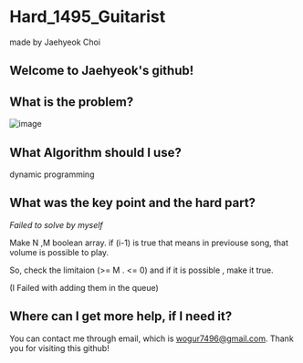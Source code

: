 # Hard_1495_Guitarist

made by Jaehyeok Choi

## Welcome to Jaehyeok's github!

## What is the problem?

![image](https://github.com/Choi-JaeHyeok-21500749/Hard_1495_Guitarist/blob/main/1495_pro.PNG)

## What Algorithm should I use?

dynamic programming

## What was the key point and the hard part?

*Failed to solve by myself*

Make N ,M boolean array. if (i-1) is true that means in previouse song, that volume is possible to play.

So, check the limitaion (>= M . <= 0) and if it is possible , make it true.

(I Failed with adding them in the queue)


## Where can I get more help, if I need it?

You can contact me through email, which is wogur7496@gmail.com.
Thank you for visiting this github!
